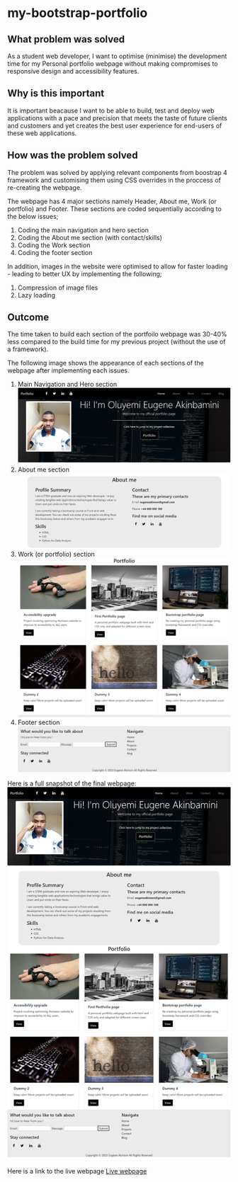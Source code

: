 # my-bootstrap-portfolio

## What problem was solved
As a student web developer, I want to optimise (minimise) the development time for my Personal portfolio webpage without making compromises to responsive design and accessibility features. 

## Why is this important
 It is important beacause I want to be able to build, test and deploy web applications with a pace and precision that meets the taste of future clients and customers and yet creates the best user experience for end-users of these web applications. 

 ## How was the problem solved
 The problem was solved by applying relevant components from boostrap 4 framework and customising them using CSS overrides in the proccess of re-creating the webpage. 

 The webpage has 4 major sections namely Header, About me, Work (or portfolio) and Footer. These sections are coded sequentially according to the below issues;

 1. Coding the main navigation and hero section 
 2. Coding the About me section (with contact/skills) 
 3. Coding the Work section 
 4. Coding the footer section 

 In addition, images in the website were optimised to allow for faster loading - leading to better UX by implementing the following; 
 1. Compression of image files
 2. Lazy loading


 ## Outcome 
 The time taken to build each section of the portfoilo webpage was 30-40% less compared to the build time for my previous project (without the use of a framework). 

 The following image shows the appearance of each sections of the webpage after implementing each issues. 

 1. Main Navigation and Hero section
 ![Navigation/Hero](./assets/images/Main%20navigation%20and%20Hero%20section.png)
 2. About me section
 ![About me (with skills and contact)](./assets/images/About%20section%2C%20skills%20(and%20contacts).png)
 3. Work (or portfolio) section
 ![Work](./assets/images/Work%20(or%20portfolio)%20section.png)
 4. Footer section 
 ![Footer](./assets/images/Footer%20section.png)

 Here is a full snapshot of the final webpage:![Final page](./assets/images/Full%20bootstrap%20webpage.png)

 Here is a link to the live webpage [Live webpage]()

